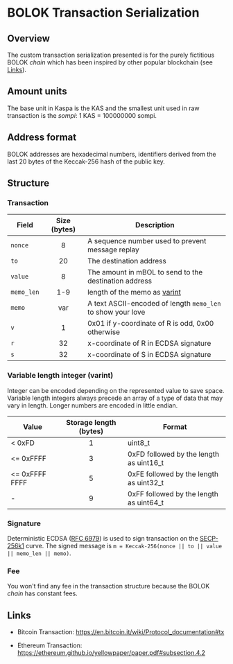 # BOLOK Transaction Serialization

## Overview

The custom transaction serialization presented is for the purely fictitious BOLOK *chain* which has been inspired by other popular blockchain (see [Links](#links)).

## Amount units

The base unit in Kaspa is the KAS and the smallest unit used in raw transaction is the *sompi*: 1 KAS = 100000000 sompi.

## Address format

BOLOK addresses are hexadecimal numbers, identifiers derived from the last 20 bytes of the Keccak-256 hash of the public key.

## Structure

### Transaction

| Field | Size (bytes) | Description |
| --- | :---: | --- |
| `nonce` | 8 | A sequence number used to prevent message replay |
| `to` | 20 | The destination address |
| `value` | 8 | The amount in mBOL to send to the destination address |
| `memo_len` | 1-9 | length of the memo as [varint](#variablelenghtinteger) |
| `memo` | var | A text ASCII-encoded of length `memo_len` to show your love |
| `v` | 1 | 0x01 if y-coordinate of R is odd, 0x00 otherwise |
| `r` | 32 | x-coordinate of R in ECDSA signature |
| `s` | 32 | x-coordinate of S in ECDSA signature |

### Variable length integer (varint)

Integer can be encoded depending on the represented value to save space.
Variable length integers always precede an array of a type of data that may vary in length.
Longer numbers are encoded in little endian.

| Value | Storage length (bytes) | Format |
| --- | :---: | --- |
| < 0xFD | 1 | uint8_t |
| <= 0xFFFF | 3 | 0xFD followed by the length as uint16_t |
| <= 0xFFFF FFFF | 5 | 0xFE followed by the length as uint32_t |
| - | 9 | 0xFF followed by the length as uint64_t |

### Signature

Deterministic ECDSA ([RFC 6979](https://tools.ietf.org/html/rfc6979)) is used to sign transaction on the [SECP-256k1](https://www.secg.org/sec2-v2.pdf#subsubsection.2.4.1) curve.
The signed message is `m = Keccak-256(nonce || to || value || memo_len || memo)`.

### Fee

You won't find any fee in the transaction structure because the BOLOK *chain* has constant fees.

## Links

- Bitcoin Transaction: https://en.bitcoin.it/wiki/Protocol_documentation#tx

- Ethereum Transaction: https://ethereum.github.io/yellowpaper/paper.pdf#subsection.4.2
